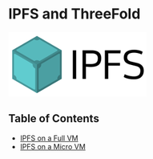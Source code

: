 <h1>IPFS and ThreeFold</h1>

![ipfs_log](../img/ipfs_logo.png)

<h2>Table of Contents</h2>

- [IPFS on a Full VM](./ipfs_fullvm.md)
- [IPFS on a Micro VM](./ipfs_microvm.md) 